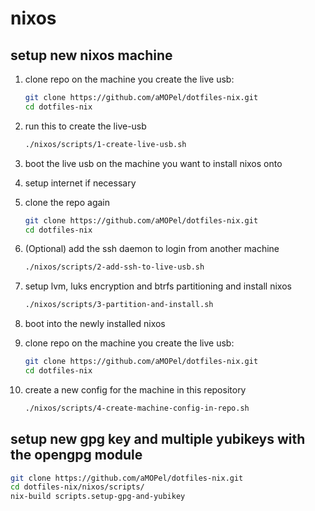 # nixos

## setup new nixos machine

1. clone repo on the machine you create the live usb:

   ```sh
   git clone https://github.com/aMOPel/dotfiles-nix.git
   cd dotfiles-nix
   ```

2. run this to create the live-usb

   ```sh
   ./nixos/scripts/1-create-live-usb.sh
   ```

3. boot the live usb on the machine you want to install nixos onto
4. setup internet if necessary
5. clone the repo again

   ```sh
   git clone https://github.com/aMOPel/dotfiles-nix.git
   cd dotfiles-nix
   ```

6. (Optional) add the ssh daemon to login from another machine

   ```sh
   ./nixos/scripts/2-add-ssh-to-live-usb.sh
   ```

7. setup lvm, luks encryption and btrfs partitioning and install nixos

   ```sh
   ./nixos/scripts/3-partition-and-install.sh
   ```

8. boot into the newly installed nixos

9. clone repo on the machine you create the live usb:

   ```sh
   git clone https://github.com/aMOPel/dotfiles-nix.git
   cd dotfiles-nix
   ```

10. create a new config for the machine in this repository

    ```sh
    ./nixos/scripts/4-create-machine-config-in-repo.sh
    ```

## setup new gpg key and multiple yubikeys with the opengpg module

```sh
git clone https://github.com/aMOPel/dotfiles-nix.git
cd dotfiles-nix/nixos/scripts/
nix-build scripts.setup-gpg-and-yubikey
```
